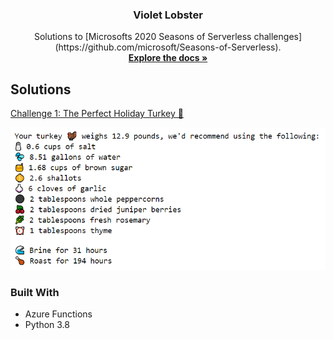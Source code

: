<h3 align="center">Violet Lobster</h3>

  <p align="center">
    Solutions to [Microsofts 2020 Seasons of Serverless challenges](https://github.com/microsoft/Seasons-of-Serverless).
    <br />
    <a href="https://github.com/microsoft/Seasons-of-Serverless"><strong>Explore the docs »</strong></a>
    <br />
  </p>
</p>

## Solutions
[Challenge 1: The Perfect Holiday Turkey 🦃]()

![The Perfect Holiday Turkey 🦃][product-screenshot]

### Built With

* Azure Functions
* Python 3.8


<!-- MARKDOWN LINKS & IMAGES -->
<!-- https://www.markdownguide.org/basic-syntax/#reference-style-links -->
[contributors-shield]: https://img.shields.io/github/contributors/errbufferoverfl/violet-lobster.svg?style=flat-square
[contributors-url]: https://github.com/errbufferoverfl/violet-lobster/graphs/contributors
[forks-shield]: https://img.shields.io/github/forks/errbufferoverfl/violet-lobster.svg?style=flat-square
[forks-url]: https://github.com/errbufferoverfl/violet-lobster/network/members
[stars-shield]: https://img.shields.io/github/stars/errbufferoverfl/violet-lobster.svg?style=flat-square
[stars-url]: https://github.com/errbufferoverfl/violet-lobster/stargazers
[issues-shield]: https://img.shields.io/github/issues/errbufferoverfl/violet-lobster.svg?style=flat-square
[issues-url]: https://github.com/errbufferoverfl/violet-lobster/issues
[license-shield]: https://img.shields.io/github/license/errbufferoverfl/violet-lobster.svg?style=flat-square
[license-url]: https://github.com/errbufferoverfl/violet-lobster/blob/master/LICENSE.txt
[linkedin-shield]: https://img.shields.io/badge/-LinkedIn-black.svg?style=flat-square&logo=linkedin&colorB=555
[linkedin-url]: https://linkedin.com/in/errbufferoverfl
[product-screenshot]: imgs/turkey-recipe.png